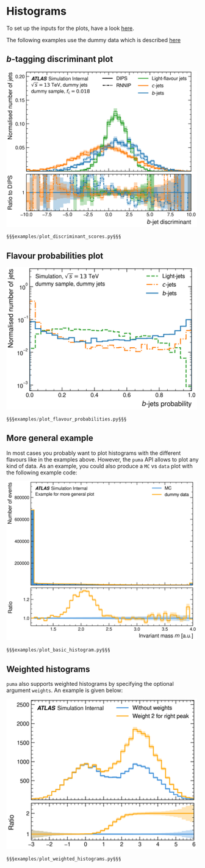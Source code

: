 # Histograms

To set up the inputs for the plots, have a look [here](./index.md).

The following examples use the dummy data which is described [here](./dummy_data.md)

## _b_-tagging discriminant plot

<img src=https://github.com/umami-hep/puma/raw/examples-material/histogram_discriminant.png width=500>

```py
§§§examples/plot_discriminant_scores.py§§§
```

## Flavour probabilities plot

<img src=https://github.com/umami-hep/puma/raw/examples-material/histogram_bjets_probability.png width=500>

```py
§§§examples/plot_flavour_probabilities.py§§§
```

## More general example

In most cases you probably want to plot histograms with the different flavours
like in the examples above.
However, the `puma` API allows to plot any kind of data. As an example, you
could also produce a `MC` vs `data` plot with the following example code:

<img src=https://github.com/umami-hep/puma/raw/examples-material/histogram_basic_example.png width=500>

```py
§§§examples/plot_basic_histogram.py§§§
```

## Weighted histograms

`puma` also supports weighted histograms by specifying the optional argument `weights`.
An example is given below:

<img src=https://github.com/umami-hep/puma/raw/examples-material/histogram_weighted.png width=500>

```py
§§§examples/plot_weighted_histograms.py§§§
```

